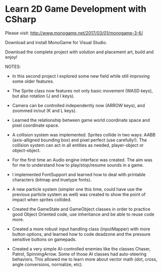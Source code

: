 # Learn 2D Game Development with CSharp

Please visit: http://www.monogame.net/2017/03/01/monogame-3-6/

Download and install MonoGame for Visual Studio.

Download the complete project with solution and placement art, build and enjoy!


NOTES:

- In this second project I explored some new field while still improving some older features.

- The Sprite class now features not only basic movement (WASD keys), but also rotation (J and I keys).

- Camera can be controlled independently now (ARROW keys), and zoommed in/out (K and L keys).

- Learned the relationship between game world coordinate space and pixel coordinate space.

- A collision system was implemented. Sprites collide in two ways: AABB (axis-alligned bounding box) and pixel perfect (use carefully!). The collision system can act in all entities as needed, player-object or object-object.

- For the first time an Audio engine interface was created. The aim was for me to understand how to play/stop/resume sounds in a game.

- I implemented FontSupport and learned how to deal with printable characters (bitmap and truetype fonts).

- A new particle system (simpler one this time, could have use the previous particle system as well) was created to show the point of impact when sprites collided.

- Created the GameState and GameObject classes in order to practice good Object Oriented code, use inheritance and be able to reuse code more.

- Created a more robust input handling class (inputMapper) with more button options, and learned how to code deadzone and the pressure sensitive buttons on gamepads.

- Created a very simple AI-controlled enemies like the classes Chaser, Patrol, SpinningArrow. Some of those AI classes had auto-steering behaviors. This allowed me to learn more about vector math (dot, cross, angle conversions, normalize, etc).
